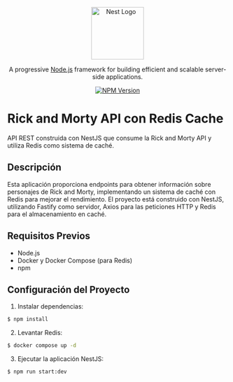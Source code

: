 <p align="center">
  <a href="http://nestjs.com/" target="blank"><img src="https://nestjs.com/img/logo-small.svg" width="120" alt="Nest Logo" /></a>
</p>

[circleci-image]: https://img.shields.io/circleci/build/github/nestjs/nest/master?token=abc123def456
[circleci-url]: https://circleci.com/gh/nestjs/nest

  <p align="center">A progressive <a href="http://nodejs.org" target="_blank">Node.js</a> framework for building efficient and scalable server-side applications.</p>
    <p align="center">
<a href="https://www.npmjs.com/~nestjscore" target="_blank"><img src="https://img.shields.io/npm/v/@nestjs/core.svg" alt="NPM Version" /></a>

# Rick and Morty API con Redis Cache

API REST construida con NestJS que consume la Rick and Morty API y utiliza Redis como sistema de caché.

## Descripción

Esta aplicación proporciona endpoints para obtener información sobre personajes de Rick and Morty, implementando un sistema de caché con Redis para mejorar el rendimiento. El proyecto está construido con NestJS, utilizando Fastify como servidor, Axios para las peticiones HTTP y Redis para el almacenamiento en caché.

## Requisitos Previos

- Node.js
- Docker y Docker Compose (para Redis)
- npm

## Configuración del Proyecto

1. Instalar dependencias:

```bash
$ npm install
```

2. Levantar Redis:

```bash
$ docker compose up -d
```

3. Ejecutar la aplicación NestJS:

```bash
$ npm run start:dev
```
